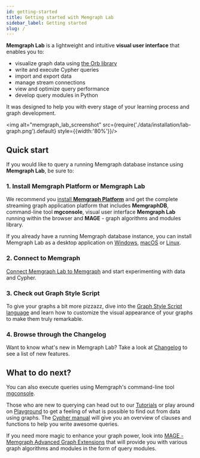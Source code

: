 ```yaml
---
id: getting-started
title: Getting started with Memgraph Lab
sidebar_label: Getting started
slug: /
---
```


**Memgraph Lab** is a lightweight and intuitive **visual user interface** that
enables you to:

- visualize graph data using [the Orb library](https://github.com/memgraph/orb)
- write and execute Cypher queries
- import and export data
- manage stream connections
- view and optimize query performance
- develop query modules in Python

It was designed to help you with every stage of your learning process and graph
development.

<img alt="memgraph_lab_screenshot" src={require('./data/installation/lab-graph.png').default} style={{width:'80%'}}/>

## Quick start

If you would like to query a running Memgraph database instance using **Memgraph
Lab**, be sure to:

### 1. Install Memgraph Platform or Memgraph Lab

We recommend you [install **Memgraph Platform**](/memgraph/installation) and get
the complete streaming graph application platform that includes **MemgraphDB**,
command-line tool **mgconsole**, visual user interface **Memgraph Lab** running
within the browser and **MAGE** - graph algorithms and modules library.

If you already have a running Memgraph database instance, you can install
Memgraph Lab as a desktop application on [Windows](/installation/windows.md),
[macOS](/installation/macos.md) or [Linux](/installation/linux.md).

### 2. Connect to Memgraph

[Connect Memgraph Lab to Memgraph](/connect-to-memgraph.md) and start
experimenting with data and Cypher.

### 3. Check out Graph Style Script

To give your graphs a bit more pizzazz, dive into the [Graph Style Script
language](/style-script/overview.md) and learn how to customize the visual
appearance of your graphs to make them truly remarkable.

### 4. Browse through the Changelog

Want to know what's new in Memgraph Lab? Take a look at
[Changelog](/changelog.md) to see a list of new features.

## What to do next?

You can also execute queries using Memgraph's command-line tool
[mgconsole](https://memgraph.com/docs/memgraph/connect-to-memgraph/mgconsole).

Those who are new to querying can head out to our
[Tutorials](https://memgraph.com/docs/memgraph/tutorials) or play around on
[Playground](https://playground.memgraph.com/) to get a feeling of what is
possible to find out from data using graphs. The [Cypher
manual](https://memgraph.com/docs/cypher-manual/) will give you an overview of
clauses and functions to help you write awesome queries.

If you need more magic to enhance your graph power, look into [MAGE - Memgraph
Advanced Graph Extensions](https://memgraph.com/docs/mage) that will provide you
with various graph algorithms and modules in the form of query modules.

